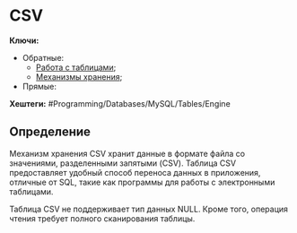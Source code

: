 
# CSV

**Ключи:**
- Обратные:
	- [Работа с таблицами](mysql-table-management);
	- [Механизмы хранения](mysql-storage-engine);
- Прямые:

**Хештеги:** #Programming/Databases/MySQL/Tables/Engine


## Определение

Механизм хранения CSV хранит данные в формате файла со значениями, разделенными запятыми (CSV). Таблица CSV предоставляет удобный способ переноса данных в приложения, отличные от SQL, такие как программы для работы с электронными таблицами.

Таблица CSV не поддерживает тип данных NULL. Кроме того, операция чтения требует полного сканирования таблицы.
